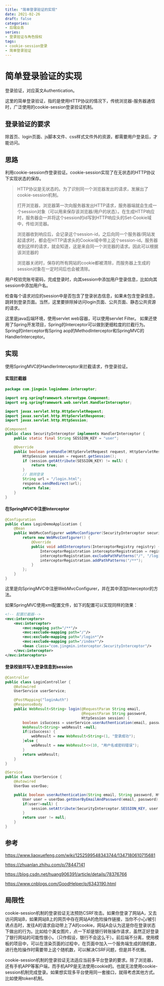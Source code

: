 ```yaml
---
title: "简单登录验证的实现"
date: 2021-02-26
draft: false
categories: 
- 后端业务
series:
- 登录验证与角色授权
tags:
- cookie-session登录
- 简单登录验证
---
```


# 简单登录验证的实现

登录验证，对应英文Authentication。

这里的简单登录验证，指的是使用HTTP协议的情况下，传统浏览器-服务器通信时，广泛使用的cookie-session登录验证机制。

## 登录验证的要求

除首页、login页面、js脚本文件、css样式文件外的资源，都需要用户登录后，才能访问。

## 思路

利用cookie-session作登录验证。cookie-session实现了在无状态的HTTP协议下实现状态的保存。

> HTTP协议是无状态的。为了识别同一个浏览器发出的请求，发展出了cookie-session机制。
>
> 打开浏览器，浏览器第一次向服务器发出HTTP请求，服务器端就会生成一个session对象（可以用来保存该浏览器/用户的状态）。在生成HTTP响应时，服务器会一并将这个session的id写到HTTP响应头的Set-Cookie域中，传给浏览器。
>
> 浏览器收到响应后，会记录这个session-id，之后向同一个服务器/网站发起请求时，都会在HTTP请求头的Cookie域中带上这个session-id。服务器收到这样的请求，就会知道，这是来自同一个浏览器的请求。因此可以根据该浏览器的
>
> 浏览器关闭时，保存的所有网站的cookie都被清除，而服务器上生成的session对象在一定时间后也会被清除。

用户校验完账号密码，完成登录时，向其session中添加用户登录信息，比如向其session中添加用户名。

检查每个请求对应的session中是否包含了登录状态信息，如果未包含登录信息，跳转到登录页面。当然，这里要排除掉访问login页面、公共页面、静态公共资源的请求。

这里是java后端环境，使用servlet web容器，可以使用servlet Filter。
如果还使用了Spring开发项目，Spring的Interceptor可以做到更细粒度的拦截行为。Spring的interceptor有Spring aop的MethodInterceptor和SpringMVC的HandlerInterceptor。

## 实现

使用SpringMVC的HandlerInterceptor来拦截请求，作登录验证。

#### 实现拦截器

```java
package com.jingmin.logindemo.interceptor;

import org.springframework.stereotype.Component;
import org.springframework.web.servlet.HandlerInterceptor;

import javax.servlet.http.HttpServletRequest;
import javax.servlet.http.HttpServletResponse;
import javax.servlet.http.HttpSession;

@Component
public class SecurityInterceptor implements HandlerInterceptor {
    public static final String SESSION_KEY = "user";

    @Override
    public boolean preHandle(HttpServletRequest request, HttpServletResponse response, Object handler) throws Exception {
        HttpSession session = request.getSession();
        if (session.getAttribute(SESSION_KEY) != null) {
            return true;
        }
        // 跳转登录
        String url = "/login.html";
        response.sendRedirect(url);
        return false;
    }
}

```

#### 在SpringMVC中注册Interceptor 

```java
@Configuration
public class LoginDemoApplication {
    @Bean
    public WebMvcConfigurer webMvcConfigurer(SecurityInterceptor securityInterceptor) {
        return new WebMvcConfigurer() {
            @Override
            public void addInterceptors(InterceptorRegistry registry) {
                InterceptorRegistration interceptorRegistration = registry.addInterceptor(securityInterceptor);
                interceptorRegistration.excludePathPatterns("/", "/login*", "/index*");
                interceptorRegistration.addPathPatterns("/**");
            }
        };
    }
}

```

这里是向SpringMVC中注册WebMvcConfigurer，并在其中添加Interceptor的方法。

如果SpringMVC使用xml配置文件，如下的配置可以实现同样的效果：

```xml
<!-- 配置拦截器-->
<mvc:interceptors>
    <mvc:interceptor>
        <mvc:mapping path="/**"/>
        <mvc:exclude-mapping path="/"/>
        <mvc:exclude-mapping path="/login*"/>
        <mvc:exclude-mapping path="/index*"/>
        <bean class="com.jingmin.interceptor.SecurityInterceptor"/>
    </mvc:interceptor>
</mvc:interceptors>
```

#### 登录校验并写入登录信息到session

```java
@Controller
public class LoginController {
    @Autowired
    UserService userService;

    @PostMapping("loginAuth")
    @ResponseBody
    public WebResult<String> login(@RequestParam String email, 
                                   @RequestParam String password, 
                                   HttpSession session) {
        boolean isSuccess = userService.userAuthentication(email, password, session);
        WebResult<String> webResult =null;
        if(isSuccess) {
            webResult = new WebResult<String>(1, "登录成功");
        }else {
            webResult = new WebResult<>(10, "用户名或密码错误");
        }
        return webResult;
    }
}

@Service
public class UserService {
    @Autowired
    UserDao userDao;

    public boolean userAuthentication(String email, String password, HttpSession session) {
        User user = userDao.getUserByEmailAndPassword(email, password);
        if(user!=null) {
            session.setAttribute(SecurityInterceptor.SESSION_KEY, user.getId());
        }
        return user != null;
    }
}
```

## 参考

https://www.liaoxuefeng.com/wiki/1252599548343744/1347180610715681

https://zhuanlan.zhihu.com/p/78447141

https://blog.csdn.net/huang906391/article/details/78376766

https://www.cnblogs.com/GoodHelper/p/6343190.html

## 局限性

cookie-session机制的登录验证无法预防CSRF攻击。如果你登录了网站A，又去访问网站B，如果网站B上的网页中存在网站A的危险操作链接，当你不小心/被引诱点击时，发往A的请求自动带上了A的cookie，网站A会认为这是你在登录状态下做出的行为。比如给个美女图片，点一下却是银行转账操作请求，虽然正好登录了银行网站的可能性很小。（只作假设，银行不会这么干）。前后端不分离，使用模板的项目中，可以在渲染页面的过程中，在页面中加入一个服务端生成的随机数，进行危险操作时需要带上这个随机数，可以解决CSRF问题，但是并不优雅。

cookie-session机制的登录验证无法适应当前多平台登录的要求。除了浏览器，还有手机APP等客户端，而手机APP是无法使用cookie的。也就无法使用cookie-session机制完成登录。如果想实现多平台使用同一套接口，就得考虑其他方式。比如使用token机制。
